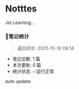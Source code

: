 # Notttes
Jst Learning...


### 🚀笔记统计
> 最后同步: 2025-10-18 08:14

- 笔记总数: 1 篇
- 本次更新: 0 篇
- 统计状态: ✅运行正常

*auto updata*
